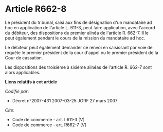 # Article R662-8

Le président du tribunal, saisi aux fins de désignation d'un mandataire ad hoc en application de l'article L. 611-3, peut
faire application, avec l'accord du débiteur, des dispositions du premier alinéa de l'article R. 662-7. Il le peut également
pendant le cours de la mission du mandataire ad hoc. 

Le débiteur peut également demander ce renvoi en saisissant par voie de requête le premier président de la cour d'appel ou le
premier président de la Cour de cassation. 

Les dispositions des troisième à sixième alinéas de l'article R. 662-7 sont alors applicables.

**Liens relatifs à cet article**

_Codifié par_:

  - Décret n°2007-431 2007-03-25 JORF 27 mars 2007

_Cite_:

  - Code de commerce - art. L611-3 (V)
  - Code de commerce - art. R662-7 (V)
